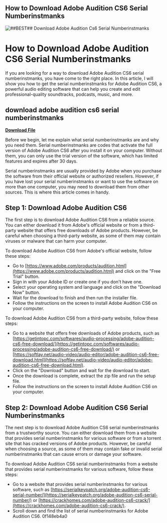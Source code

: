 ## How to Download Adobe Audition CS6 Serial Numberinstmanks

 
![##BEST## Download Adobe Audition Cs6 Serial Numberinstmanks](https://sites.austincc.edu/accent/wp-content/uploads/sites/157/2023/04/cropped-My-project-1-1.png)

 
# How to Download Adobe Audition CS6 Serial Numberinstmanks
 
If you are looking for a way to download Adobe Audition CS6 serial numberinstmanks, you have come to the right place. In this article, I will show you how to get the serial numberinstmanks for Adobe Audition CS6, a powerful audio editing software that can help you create and edit professional-quality soundtracks, podcasts, music, and more.
 
## download adobe audition cs6 serial numberinstmanks


[**Download File**](https://www.google.com/url?q=https%3A%2F%2Fcinurl.com%2F2tKYjn&sa=D&sntz=1&usg=AOvVaw2b0YCcopLzl1-aleKjA2lY)

 
Before we begin, let me explain what serial numberinstmanks are and why you need them. Serial numberinstmanks are codes that activate the full version of Adobe Audition CS6 after you install it on your computer. Without them, you can only use the trial version of the software, which has limited features and expires after 30 days.
 
Serial numberinstmanks are usually provided by Adobe when you purchase the software from their official website or authorized resellers. However, if you have lost your serial numberinstmanks or want to use the software on more than one computer, you may need to download them from other sources. This is where this article comes in handy.
 
## Step 1: Download Adobe Audition CS6
 
The first step is to download Adobe Audition CS6 from a reliable source. You can either download it from Adobe's official website or from a third-party website that offers free downloads of Adobe products. However, be careful when choosing a third-party website, as some of them may contain viruses or malware that can harm your computer.
 
To download Adobe Audition CS6 from Adobe's official website, follow these steps:
 
- Go to [https://www.adobe.com/products/audition.html](https://www.adobe.com/products/audition.html) and click on the "Free Trial" button.
- Sign in with your Adobe ID or create one if you don't have one.
- Select your operating system and language and click on the "Download Now" button.
- Wait for the download to finish and then run the installer file.
- Follow the instructions on the screen to install Adobe Audition CS6 on your computer.

To download Adobe Audition CS6 from a third-party website, follow these steps:

- Go to a website that offers free downloads of Adobe products, such as [https://getintopc.com/softwares/audio-processing/adobe-audition-cs6-free-download/](https://getintopc.com/softwares/audio-processing/adobe-audition-cs6-free-download/) or [https://softlay.net/audio-video/audio-editor/adobe-audition-cs6-free-download.html](https://softlay.net/audio-video/audio-editor/adobe-audition-cs6-free-download.html).
- Click on the "Download" button and wait for the download to start.
- Once the download is complete, extract the zip file and run the setup file.
- Follow the instructions on the screen to install Adobe Audition CS6 on your computer.

## Step 2: Download Adobe Audition CS6 Serial Numberinstmanks
 
The next step is to download Adobe Audition CS6 serial numberinstmanks from a trustworthy source. You can either download them from a website that provides serial numberinstmanks for various software or from a torrent site that has cracked versions of Adobe products. However, be careful when choosing a source, as some of them may contain fake or invalid serial numberinstmanks that can cause errors or damage your software.
 
To download Adobe Audition CS6 serial numberinstmanks from a website that provides serial numberinstmanks for various software, follow these steps:

- Go to a website that provides serial numberinstmanks for various software, such as [https://serialkeypatch.org/adobe-audition-cs6-serial-number/](https://serialkeypatch.org/adobe-audition-cs6-serial-number/) or [https://crackhomes.com/adobe-audition-cs6-crack/](https://crackhomes.com/adobe-audition-cs6-crack/).
- Scroll down and find the list of serial numberinstmanks for Adobe Audition CS6. 0f148eb4a0

